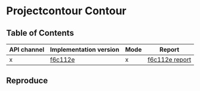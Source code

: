 # Projectcontour Contour

## Table of Contents

|API channel|Implementation version|Mode|Report|
|-----------|----------------------|----|------|
|x|[f6c112e](https://github.com/projectcontour/contour/commit/f6c112e60a40ceb9d448354473a8fe7d1a726790)|x|[f6c112e report](./f6c112e60a40ceb9d448354473a8fe7d1a726790-report.yaml)|

## Reproduce
